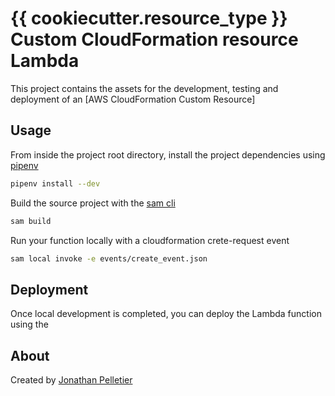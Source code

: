 # {{ cookiecutter.resource_type }} Custom CloudFormation resource Lambda
This project contains the assets for the development, testing and deployment
of an [AWS CloudFormation Custom Resource]

## Usage
From inside the project root directory, install the project dependencies using [pipenv](https://pipenv.pypa.io/en/latest/#install-pipenv-today)

```bash
pipenv install --dev
```

Build the source project with the [sam cli](https://docs.aws.amazon.com/serverless-application-model/latest/developerguide/serverless-sam-cli-install.html)

```bash
sam build
```

Run your function locally with a cloudformation crete-request event
```bash
sam local invoke -e events/create_event.json

```

## Deployment
Once local development is completed, you can deploy the Lambda function using the 

## About
Created by [Jonathan Pelletier](https://www.linkedin.com/in/jonathan-p-089033186/)
